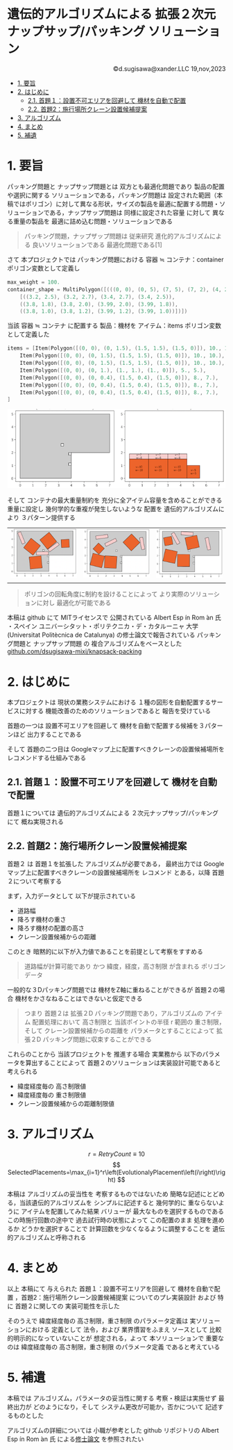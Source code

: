 # 遺伝的アルゴリズムによる 拡張２次元ナップサップ/パッキング ソリューション　<!-- omit in toc -->

<div style="display: flex; justify-content: flex-end">©︎d.sugisawa@xander.LLC 19,nov,2023</div>

- [1. 要旨](#1-要旨)
- [2. はじめに](#2-はじめに)
  - [2.1. 首題１：設置不可エリアを回避して 機材を自動で配置](#21-首題１設置不可エリアを回避して-機材を自動で配置)
  - [2.2. 首題2：施行場所クレーン設置候補提案](#22-首題2施行場所クレーン設置候補提案)
- [3. アルゴリズム](#3-アルゴリズム)
- [4. まとめ](#4-まとめ)
- [5. 補遺](#5-補遺)

<div style="page-break-before:always"></div>

# 1. 要旨

パッキング問題と ナップサップ問題とは 双方とも最適化問題であり 
製品の配置や選択に関する ソリューションである，パッキング問題は 設定された範囲（本稿ではポリゴン）に対して異なる形状，サイズの製品を最適に配置する問題・ソリューションである，ナップサップ問題は 同様に設定された容量 に対して 異なる重量の製品を 最適に詰め込む問題・ソリューションである

> パッキング問題，ナップザップ問題は 従来研究 進化的アルゴリズムによる 良いソリューションである 最適化問題である\[1\]

さて 本プロジェクトでは パッキング問題における 容器 ≒ コンテナ：container ポリゴン変数として定義し

```c
max_weight = 100.
container_shape = MultiPolygon([(((0, 0), (0, 5), (7, 5), (7, 2), (4, 2), (4, 0)),
    [((3.2, 2.5), (3.2, 2.7), (3.4, 2.7), (3.4, 2.5)),
    ((3.8, 1.8), (3.8, 2.0), (3.99, 2.0), (3.99, 1.8)),
    ((3.8, 1.0), (3.8, 1.2), (3.99, 1.2), (3.99, 1.0))])])
```

当該 容器 ≒ コンテナ に配置する 製品：機材を アイテム：items ポリゴン変数として定義した


```c
items = [Item(Polygon([(0, 0), (0, 1.5), (1.5, 1.5), (1.5, 0)]), 10., 10.),
    Item(Polygon([(0, 0), (0, 1.5), (1.5, 1.5), (1.5, 0)]), 10., 10.),
    Item(Polygon([(0, 0), (0, 1.5), (1.5, 1.5), (1.5, 0)]), 10., 10.),
    Item(Polygon([(0, 0), (0, 1.), (1., 1.), (1., 0)]), 5., 5.),
    Item(Polygon([(0, 0), (0, 0.4), (1.5, 0.4), (1.5, 0)]), 8., 7.),
    Item(Polygon([(0, 0), (0, 0.4), (1.5, 0.4), (1.5, 0)]), 8., 7.),
    Item(Polygon([(0, 0), (0, 0.4), (1.5, 0.4), (1.5, 0)]), 8., 7.),
]
```

![container](./img/initial-state.png)

そして コンテナの最大重量制約を 充分に全アイテム容量を含めることができる重量に設定し 幾何学的な重複が発生しないような 配置を 遺伝的アルゴリズムにより ３パターン提供する

||||
|---|---|---|
|![img0](./img/001.png)|![img1](./img/002.png)|![img2](./img/003.png)|
||||

> ポリゴンの回転角度に制約を設けることによって より実際のソリューションに対し 最適化が可能である

本稿は github にて MITライセンスで 公開されている Albert Esp ́ın Rom ́an 氏 ・スペイン ユニバーシタット・ポリテクニカ・デ・カタルーニャ 大学(Universitat Politècnica de Catalunya) の修士論文で報告されている パッキング問題と ナップサップ問題 の 複合アルゴリズムをベースとした[github.com/dsugisawa-mixi/knapsack-packing](https://github.com/dsugisawa-mixi/knapsack-packing)

<div style="page-break-before:always"></div>

# 2. はじめに

本プロジェクトは 現状の業務システムにおける １種の図形を自動配置するサービスに対する 機能改善のためのソリューションであると 報告を受けている

首題の一つは 設置不可エリアを回避して 機材を自動で配置する候補を３パターンほど 出力することである

そして 首題の二つ目は Googleマップ上に配置すべきクレーンの設置候補場所を レコメンドする仕組みである

## 2.1. 首題１：設置不可エリアを回避して 機材を自動で配置

首題１については 遺伝的アルゴリズムによる ２次元ナップサップ/パッキング にて 概ね実現される

## 2.2. 首題2：施行場所クレーン設置候補提案

首題２ は 首題１を拡張した アルゴリズムが必要である， 最終出力では Googleマップ上に配置すべきクレーンの設置候補場所を レコメンド とある，以降 首題２について考察する

まず，入力データとして 以下が提示されている

+ 道路幅
+ 降ろす機材の重さ
+ 降ろす機材の配置の高さ
+ クレーン設置候補からの距離

このとき 暗黙的に以下が入力値であることを前提として考察をすすめる

> 道路幅が計算可能であり かつ 緯度，経度，高さ制限 が含まれる ポリゴンデータ

一般的な３Dパッキング問題では 機材をZ軸に重ねることができるが 首題２の場合 機材をかさなねることはできないと仮定できる

> つまり 首題２は 拡張２D パッキング問題であり，アルゴリズムの アイテム 配置処理において 高さ制限と 当該ポイントの半径 r 範囲の 重さ制限，そして クレーン設置候補からの距離を パラメータとすることによって 拡張２D パッキング問題に収束することができる

これらのことから 当該プロジェクトを 推進する場合 実業務から 以下のパラメータを算出することによって 首題２のソリューションは実装設計可能であると 考えられる

+ 緯度経度毎の 高さ制限値
+ 緯度経度毎の 重さ制限値
+ クレーン設置候補からの距離制限値

# 3. アルゴリズム

$$
r=RetryCount\equiv10
$$
$$
SelectedPlacements=\max_{i=1}^r\left(EvolutionalyPlacement\left(i\right)\right)
$$

本稿は アルゴリズムの妥当性を 考察するものではないため 簡略な記述にとどめる，当該遺伝的アルゴリズムを シンプルに記述すると 幾何学的に 重ならないように アイテムを配置してみた結果 バリューが 最大なものを選択するものである この時施行回数の途中で 過去試行時の状態によって この配置のまま 処理を進めるか どうかを選択することで 計算回数を少なくなるように調整することを 遺伝的アルゴリズムと呼称される

# 4. まとめ

以上 本稿にて 与えられた 首題１：設置不可エリアを回避して 機材を自動で配置 ，首題2：施行場所クレーン設置候補提案 についてのプレ実装設計 および 特に 首題２に関しての 実装可能性を示した

そのうえで  緯度経度毎の 高さ制限，重さ制限 のパラメータ定義は 実ソリューションにおける 定義として 法令，および 業界慣習をふまえ ソースとして 比較的明示的になっていないことが 想定される，よって 本ソリューションで 重要なのは 緯度経度毎の 高さ制限，重さ制限 のパラメータ定義 であると考えている

# 5. 補遺

本稿では アルゴリズム，パラメータの妥当性に関する 考察・検証は実施せず 最終出力が どのようになり，そして システム更改が可能か，否かについて 記述するものとした

アルゴリズムの詳細については 小職が参考とした github リポジトリの Albert Esp ́ın Rom ́an 氏 による[修士論文](https://github.com/albert-espin/knapsack-packing/blob/master/Report.pdf) を参照されたい
